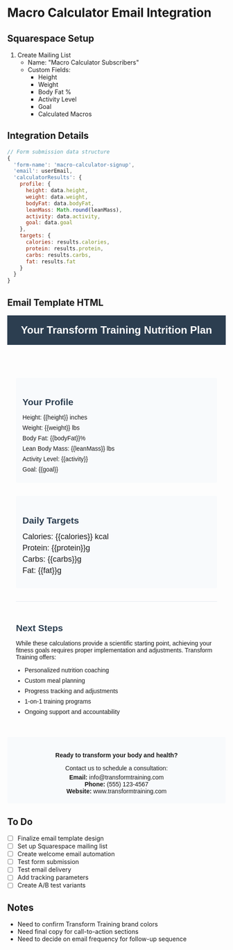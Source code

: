 # Macro Calculator Email Integration

## Squarespace Setup
1. Create Mailing List
   - Name: "Macro Calculator Subscribers"
   - Custom Fields:
     - Height
     - Weight
     - Body Fat %
     - Activity Level
     - Goal
     - Calculated Macros

## Integration Details
```javascript
// Form submission data structure
{
  'form-name': 'macro-calculator-signup',
  'email': userEmail,
  'calculatorResults': {
    profile: {
      height: data.height,
      weight: data.weight,
      bodyFat: data.bodyFat,
      leanMass: Math.round(leanMass),
      activity: data.activity,
      goal: data.goal
    },
    targets: {
      calories: results.calories,
      protein: results.protein,
      carbs: results.carbs,
      fat: results.fat
    }
  }
}
```

## Email Template HTML
<!-- Base template structure to be customized -->
<div style="max-width: 600px; margin: 0 auto; font-family: Arial, sans-serif;">
<header style="background: #2c3e50; padding: 20px; color: white; text-align: center;">
<h1 style="margin: 0; font-size: 24px;">Your Transform Training Nutrition Plan</h1>
</header>
<main style="padding: 20px;">
<section style="margin-bottom: 30px; background: #f8fafc; padding: 15px; border-radius: 4px;">
<h2 style="color: #2c3e50; margin-bottom: 15px;">Your Profile</h2>
<ul style="list-style: none; padding: 0; margin: 0;">
<li style="margin-bottom: 8px;">Height: {{height}} inches</li>
<li style="margin-bottom: 8px;">Weight: {{weight}} lbs</li>
<li style="margin-bottom: 8px;">Body Fat: {{bodyFat}}%</li>
<li style="margin-bottom: 8px;">Lean Body Mass: {{leanMass}} lbs</li>
<li style="margin-bottom: 8px;">Activity Level: {{activity}}</li>
<li style="margin-bottom: 8px;">Goal: {{goal}}</li>
</ul>
</section>
<section style="margin-bottom: 30px; background: #f8fafc; padding: 15px; border-radius: 4px;">
<h2 style="color: #2c3e50; margin-bottom: 15px;">Daily Targets</h2>
<div style="margin-bottom: 15px;">
<p style="font-size: 18px; margin: 5px 0;">Calories: {{calories}} kcal</p>
<p style="font-size: 18px; margin: 5px 0;">Protein: {{protein}}g</p>
<p style="font-size: 18px; margin: 5px 0;">Carbs: {{carbs}}g</p>
<p style="font-size: 18px; margin: 5px 0;">Fat: {{fat}}g</p>
</div>
</section>
<section style="margin-bottom: 30px; border-top: 1px solid #e2e8f0; padding-top: 20px;">
<h2 style="color: #2c3e50; margin-bottom: 15px;">Next Steps</h2>
<p>While these calculations provide a scientific starting point, achieving your fitness goals requires proper implementation and adjustments. Transform Training offers:</p>
<ul style="padding-left: 20px;">
<li style="margin-bottom: 8px;">Personalized nutrition coaching</li>
<li style="margin-bottom: 8px;">Custom meal planning</li>
<li style="margin-bottom: 8px;">Progress tracking and adjustments</li>
<li style="margin-bottom: 8px;">1-on-1 training programs</li>
<li style="margin-bottom: 8px;">Ongoing support and accountability</li>
</ul>
</section>
</main>
<footer style="background: #f8fafc; padding: 20px; text-align: center; border-radius: 4px;">
<p style="margin-bottom: 10px;"><strong>Ready to transform your body and health?</strong></p>
<p style="margin-bottom: 5px;">Contact us to schedule a consultation:</p>
<p style="margin: 0;">
<strong>Email:</strong> info@transformtraining.com<br>
<strong>Phone:</strong> (555) 123-4567<br>
<strong>Website:</strong> www.transformtraining.com
</p>
</footer>
</div>

## To Do
- [ ] Finalize email template design
- [ ] Set up Squarespace mailing list
- [ ] Create welcome email automation
- [ ] Test form submission
- [ ] Test email delivery
- [ ] Add tracking parameters
- [ ] Create A/B test variants

## Notes
- Need to confirm Transform Training brand colors
- Need final copy for call-to-action sections
- Need to decide on email frequency for follow-up sequence
